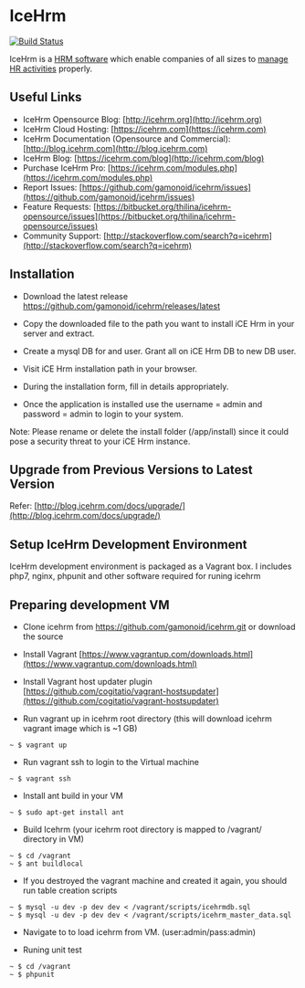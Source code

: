IceHrm
===========
[![Build Status](https://travis-ci.org/gamonoid/icehrm.svg?branch=master)](https://travis-ci.org/gamonoid/icehrm)

IceHrm is a [HRM software](https://icehrm.com) which enable companies of all sizes to [manage HR activities](https://icehrm.com)
properly. 

Useful Links
-------------
 * IceHrm Opensource Blog: [http://icehrm.org](http://icehrm.org)
 * IceHrm Cloud Hosting: [https://icehrm.com](https://icehrm.com)
 * IceHrm Documentation (Opensource and Commercial): [http://blog.icehrm.com](http://blog.icehrm.com)
 * IceHrm Blog: [https://icehrm.com/blog](http://icehrm.com/blog)
 * Purchase IceHrm Pro: [https://icehrm.com/modules.php](https://icehrm.com/modules.php)
 * Report Issues: [https://github.com/gamonoid/icehrm/issues](https://github.com/gamonoid/icehrm/issues)
 * Feature Requests: [https://bitbucket.org/thilina/icehrm-opensource/issues](https://bitbucket.org/thilina/icehrm-opensource/issues)
 * Community Support: [http://stackoverflow.com/search?q=icehrm](http://stackoverflow.com/search?q=icehrm)

Installation
------------
 * Download the latest release https://github.com/gamonoid/icehrm/releases/latest

 * Copy the downloaded file to the path you want to install iCE Hrm in your server and extract.

 * Create a mysql DB for and user. Grant all on iCE Hrm DB to new DB user.

 * Visit iCE Hrm installation path in your browser.

 * During the installation form, fill in details appropriately.

 * Once the application is installed use the username = admin and password = admin to login to your system.

 Note: Please rename or delete the install folder (<ice hrm root>/app/install) since it could pose a security threat to your iCE Hrm instance.


Upgrade from Previous Versions to Latest Version
------------------------------------------------

Refer: [http://blog.icehrm.com/docs/upgrade/](http://blog.icehrm.com/docs/upgrade/)

Setup IceHrm Development Environment
------------------------------------

IceHrm development environment is packaged as a Vagrant box. I includes php7, nginx, phpunit and other
software required for runing icehrm

Preparing development VM
------------------------

- Clone icehrm from https://github.com/gamonoid/icehrm.git or download the source

- Install Vagrant [https://www.vagrantup.com/downloads.html](https://www.vagrantup.com/downloads.html)

- Install Vagrant host updater plugin [https://github.com/cogitatio/vagrant-hostsupdater](https://github.com/cogitatio/vagrant-hostsupdater)


- Run vagrant up in icehrm root directory (this will download icehrm vagrant image which is  ~1 GB)

```
~ $ vagrant up
```

- Run vagrant ssh to login to the Virtual machine

```
~ $ vagrant ssh
```

- Install ant build in your VM

```
~ $ sudo apt-get install ant
```

- Build Icehrm (your icehrm root directory is mapped to /vagrant/ directory in VM)

```
~ $ cd /vagrant
~ $ ant buildlocal
```

- If you destroyed the vagrant machine and created it again, you should run table creation scripts
```
~ $ mysql -u dev -p dev dev < /vagrant/scripts/icehrmdb.sql
~ $ mysql -u dev -p dev dev < /vagrant/scripts/icehrm_master_data.sql
```

- Navigate to [](http://clients.app.dev/dev) to load icehrm from VM. (user:admin/pass:admin)

- Runing unit test

```
~ $ cd /vagrant
~ $ phpunit
```



